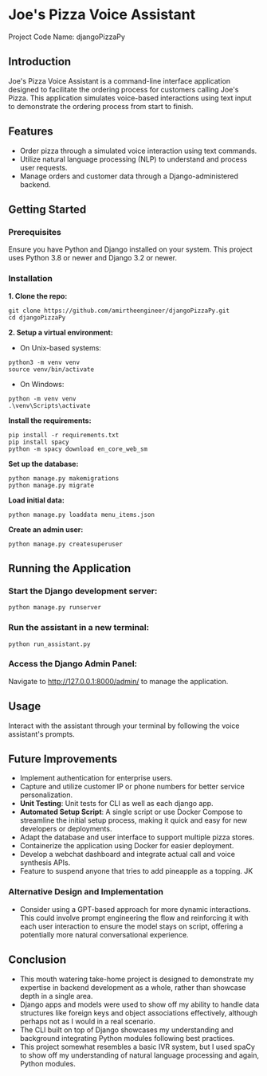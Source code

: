 # Joe's Pizza Voice Assistant
Project Code Name: djangoPizzaPy

## Introduction
Joe's Pizza Voice Assistant is a command-line interface application designed to facilitate the ordering process for customers calling Joe's Pizza. This application simulates voice-based interactions using text input to demonstrate the ordering process from start to finish.

## Features
- Order pizza through a simulated voice interaction using text commands.
- Utilize natural language processing (NLP) to understand and process user requests.
- Manage orders and customer data through a Django-administered backend.

## Getting Started
### Prerequisites
Ensure you have Python and Django installed on your system. This project uses Python 3.8 or newer and Django 3.2 or newer.

### Installation
**1. Clone the repo:**
```
git clone https://github.com/amirtheengineer/djangoPizzaPy.git
cd djangoPizzaPy
```
**2. Setup a virtual environment:**

* On Unix-based systems:
```
python3 -m venv venv
source venv/bin/activate
```
* On Windows:

```
python -m venv venv
.\venv\Scripts\activate
```

**Install the requirements:**

```
pip install -r requirements.txt
pip install spacy
python -m spacy download en_core_web_sm
```

**Set up the database:**

```
python manage.py makemigrations
python manage.py migrate
```

**Load initial data:**

```
python manage.py loaddata menu_items.json
```

**Create an admin user:**

```
python manage.py createsuperuser
```

## Running the Application

### Start the Django development server:

```
python manage.py runserver
```

### Run the assistant in a new terminal:

```
python run_assistant.py
```

### Access the Django Admin Panel:

Navigate to http://127.0.0.1:8000/admin/ to manage the application.

## Usage
Interact with the assistant through your terminal by following the voice assistant's prompts.

## Future Improvements
* Implement authentication for enterprise users.
* Capture and utilize customer IP or phone numbers for better service personalization.
* **Unit Testing**: Unit tests for CLI as well as each django app.
* **Automated Setup Script**: A single script or use Docker Compose to streamline the initial setup process, making it quick and easy for new developers or deployments.
* Adapt the database and user interface to support multiple pizza stores.
* Containerize the application using Docker for easier deployment.
* Develop a webchat dashboard and integrate actual call and voice synthesis APIs.
* Feature to suspend anyone that tries to add pineapple as a topping. JK

### Alternative Design and Implementation
* Consider using a GPT-based approach for more dynamic interactions. This could involve prompt engineering the flow and reinforcing it with each user interaction to ensure the model stays on script, offering a potentially more natural conversational experience.

## Conclusion
- This mouth watering take-home project is designed to demonstrate my expertise in backend development as a whole, rather than showcase depth in a single area. 
- Django apps and models were used to show off my ability to handle data structures like foreign keys and object associations effectively, although perhaps not as I would in a real scenario. 
- The CLI built on top of Django showcases my understanding and background integrating Python modules following best practices.
- This project somewhat resembles a basic IVR system, but I used spaCy to show off my understanding of natural language processing and again, Python modules.